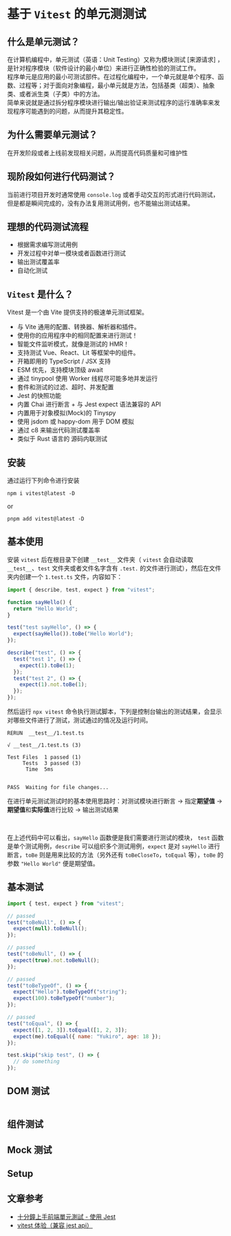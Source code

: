 # 基于 `Vitest` 的单元测测试

## 什么是单元测试？

在计算机编程中，单元测试（英语：Unit Testing）又称为模块测试 [来源请求] ，是针对程序模块（软件设计的最小单位）来进行正确性检验的测试工作。
<br />
程序单元是应用的最小可测试部件。在过程化编程中，一个单元就是单个程序、函数、过程等；对于面向对象编程，最小单元就是方法，包括基类（超类）、抽象类、或者派生类（子类）中的方法。
<br>
简单来说就是通过拆分程序模块进行输出/输出验证来测试程序的运行准确率来发现程序可能遇到的问题，从而提升其稳定性。

## 为什么需要单元测试？

在开发阶段或者上线前发现相关问题，从而提高代码质量和可维护性

## 现阶段如何进行代码测试？

当前进行项目开发时通常使用 `console.log` 或者手动交互的形式进行代码测试，但是都是瞬间完成的，没有办法复用测试用例，也不能输出测试结果。

## 理想的代码测试流程

- 根据需求编写测试用例
- 开发过程中对单一模块或者函数进行测试
- 输出测试覆盖率
- 自动化测试

## `Vitest` 是什么？

Vitest 是一个由 Vite 提供支持的极速单元测试框架。

- 与 Vite 通用的配置、转换器、解析器和插件。
- 使用你的应用程序中的相同配置来进行测试！
- 智能文件监听模式，就像是测试的 HMR！
- 支持测试 Vue、React、Lit 等框架中的组件。
- 开箱即用的 TypeScript / JSX 支持
- ESM 优先，支持模块顶级 await
- 通过 tinypool 使用 Worker 线程尽可能多地并发运行
- 套件和测试的过滤、超时、并发配置
- Jest 的快照功能
- 内置 Chai 进行断言 + 与 Jest expect 语法兼容的 API
- 内置用于对象模拟(Mock)的 Tinyspy
- 使用 jsdom 或 happy-dom 用于 DOM 模拟
- 通过 c8 来输出代码测试覆盖率
- 类似于 Rust 语言的 源码内联测试

## 安装

通过运行下列命令进行安装

```shell
npm i vitest@latest -D
```

or

```shell
pnpm add vitest@latest -D
```

## 基本使用

安装 `vitest` 后在根目录下创建 `__test__` 文件夹（ `vitest` 会自动读取 `__test__`、`test` 文件夹或者文件名字含有 `.test.` 的文件进行测试），然后在文件夹内创建一个 `1.test.ts` 文件，内容如下：

```javascript
import { describe, test, expect } from "vitest";

function sayHello() {
  return "Hello World";
}

test("test sayHello", () => {
  expect(sayHello()).toBe("Hello World");
});

describe("test", () => {
  test("test 1", () => {
    expect(1).toBe(1);
  });
  test("test 2", () => {
    expect(1).not.toBe(1);
  });
});
```

然后运行 `npx vitest` 命令执行测试脚本，下列是控制台输出的测试结果，会显示对哪些文件进行了测试，测试通过的情况及运行时间。

```shell
RERUN  __test__/1.test.ts

√ __test__/1.test.ts (3)

Test Files  1 passed (1)
     Tests  3 passed (3)
      Time  5ms


PASS  Waiting for file changes...
```

在进行单元测试测试时的基本使用思路时：对测试模块进行断言 -> 指定<strong>期望值</strong> -> <strong>期望值</strong>和<strong>实际值</strong>进行比较 -> 输出测试结果

<br />

在上述代码中可以看出，`sayHello` 函数便是我们需要进行测试的模块， `test` 函数是单个测试用例，`describe` 可以组织多个测试用例，`expect` 是对 `sayHello` 进行断言，`toBe` 则是用来比较的方法（另外还有 `toBeCloseTo`，`toEqual` 等），`toBe` 的参数 `"Hello World"` 便是期望值。

## 基本测试

```javascript
import { test, expect } from "vitest";

// passed
test("toBeNull", () => {
  expect(null).toBeNull();
});

// passed
test("toBeNull", () => {
  expect(true).not.toBeNull();
});

// passed
test("toBeTypeOf", () => {
  expect("Hello").toBeTypeOf("string");
  expect(100).toBeTypeOf("number");
});

// passed
test("toEqual", () => {
  expect([1, 2, 3]).toEqual([1, 2, 3]);
  expect(me).toEqual({ name: "Yukiro", age: 18 });
});

test.skip("skip test", () => {
  // do something
});
```

## DOM 测试

```javascript

```

## 组件测试

## Mock 测试

## Setup

## 文章参考

- [十分鐘上手前端單元測試 - 使用 Jest](https://www.casper.tw/development/2020/02/02/jest-intro/)
- [vitest 体验（兼容 jest api）](https://zhuanlan.zhihu.com/p/450834753)

